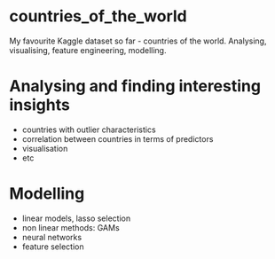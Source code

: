 # countries_of_the_world
My favourite Kaggle dataset so far - countries of the world. Analysing, visualising, feature engineering, modelling.

# Analysing and finding interesting insights 
* countries with outlier characteristics
* correlation between countries in terms of predictors
* visualisation
* etc

# Modelling 
* linear models, lasso selection
* non linear methods: GAMs
* neural networks
* feature selection 

